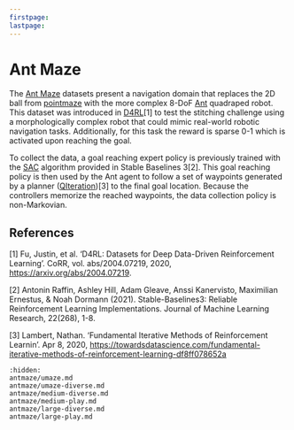 ```yaml
---
firstpage:
lastpage:
---
```


# Ant Maze

The [Ant Maze](https://robotics.farama.org/envs/maze/ant_maze/) datasets present a navigation domain that replaces the 2D ball from <a href="../pointmaze" title="poitnmaze">pointmaze</a> with the more complex 8-DoF <a href="https://gymnasium.farama.org/environments/mujoco/ant/" title="ant">Ant</a> quadraped robot. This dataset was introduced in [D4RL](https://github.com/Farama-Foundation/D4RL/wiki/Tasks#antmaze)[1] to test the stitching challenge using a
morphologically complex robot that could mimic real-world robotic navigation tasks. Additionally, for this task the reward is sparse 0-1 which is activated upon reaching the goal.

To collect the data, a goal reaching expert policy is previously trained with the [SAC](https://stable-baselines3.readthedocs.io/en/master/modules/sac.html#stable_baselines3.sac.SAC) algorithm provided in Stable Baselines 3[2]. This goal reaching policy is then used by the Ant agent to follow a set of waypoints generated by a planner ([QIteration](https://towardsdatascience.com/fundamental-iterative-methods-of-reinforcement-learning-df8ff078652a))[3] to the final goal location. Because the controllers memorize the reached waypoints, the data collection policy is non-Markovian.

## References

[1] Fu, Justin, et al. ‘D4RL: Datasets for Deep Data-Driven Reinforcement Learning’. CoRR, vol. abs/2004.07219, 2020, https://arxiv.org/abs/2004.07219.

[2] Antonin Raffin, Ashley Hill, Adam Gleave, Anssi Kanervisto, Maximilian Ernestus, & Noah Dormann (2021). Stable-Baselines3: Reliable Reinforcement Learning Implementations. Journal of Machine Learning Research, 22(268), 1-8.

[3] Lambert, Nathan. ‘Fundamental Iterative Methods of Reinforcement Learnin’. Apr 8, 2020, https://towardsdatascience.com/fundamental-iterative-methods-of-reinforcement-learning-df8ff078652a


```{toctree}
:hidden:
antmaze/umaze.md
antmaze/umaze-diverse.md
antmaze/medium-diverse.md
antmaze/medium-play.md
antmaze/large-diverse.md
antmaze/large-play.md
```
